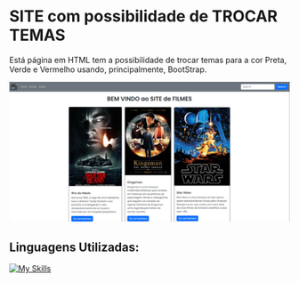 # SITE com possibilidade de TROCAR TEMAS
Está página em HTML tem a possibilidade de trocar temas para a cor Preta, Verde e Vermelho usando, principalmente, BootStrap.

<img src="images/Capturar.PNG"><br/>

## Linguagens Utilizadas:
[![My Skills](https://skillicons.dev/icons?i=html,css,js)](https://skillicons.dev)
